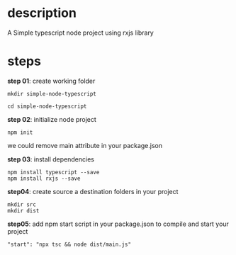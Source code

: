 # description
A Simple typescript node project using rxjs library

# steps
**step 01**: create working folder
```
mkdir simple-node-typescript

cd simple-node-typescript
```

**step 02**: initialize node project
```
npm init
```

we could remove main attribute in your package.json

**step 03**: install dependencies
```
npm install typescript --save
npm install rxjs --save
```

**step04**: create source a destination folders in your project
```
mkdir src
mkdir dist
```

**step05**: add npm start script in your package.json to compile and start your project
```
"start": "npx tsc && node dist/main.js"   
```

